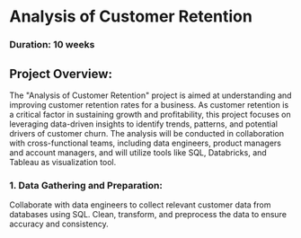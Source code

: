 

# Analysis of Customer Retention 
### Duration: 10 weeks
  
  ## **Project Overview**:
  The "Analysis of Customer Retention" project is aimed at understanding and improving customer retention rates for a business. 
  As customer retention is a critical factor in sustaining growth and profitability, this project focuses on leveraging data-driven insights 
  to identify trends, patterns, and potential drivers of customer churn. The analysis will be conducted in collaboration with cross-functional teams, 
  including data engineers, product managers and account managers, and will utilize tools like SQL, Databricks, and Tableau as visualization tool.

  ### **1. Data Gathering and Preparation:** 
  Collaborate with data engineers to collect relevant customer data from databases using SQL. Clean, transform, and preprocess the data to ensure accuracy and consistency.
